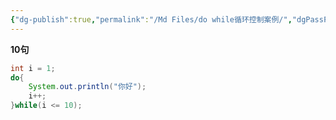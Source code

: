 ```yaml
---
{"dg-publish":true,"permalink":"/Md Files/do while循环控制案例/","dgPassFrontmatter":true}
---
```


**10句**
```java
int i = 1;
do{
	System.out.println("你好");
	i++;
}while(i <= 10);
```